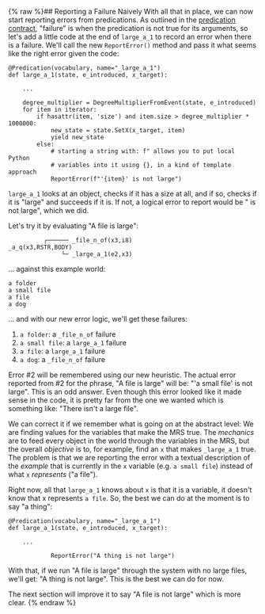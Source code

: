 {% raw %}## Reporting a Failure Naively
With all that in place, we can now start reporting errors from predications. As outlined in the [predication contract](../devhowtoPredicationContract), "failure" is when the predication is not true for its arguments, so let's add a little code at the end of `large_a_1` to record an error when there is a failure. We'll call the new `ReportError()` method and pass it what seems like the right error given the code:

```
@Predication(vocabulary, name="_large_a_1")
def large_a_1(state, e_introduced, x_target):

    ...
    
    degree_multiplier = DegreeMultiplierFromEvent(state, e_introduced)
    for item in iterator:
        if hasattr(item, 'size') and item.size > degree_multiplier * 1000000:
            new_state = state.SetX(x_target, item)
            yield new_state
        else:
            # starting a string with: f" allows you to put local Python
            # variables into it using {}, in a kind of template approach
            ReportError(f"'{item}' is not large")
```

`large_a_1` looks at an object, checks if it has a size at all, and if so, checks if it is "large" and succeeds if it is. If not, a logical error to report would be "<this thing I was passed> is not large", which we did.

Let's try it by evaluating "A file is large":

```
          ┌────── _file_n_of(x3,i8)
_a_q(x3,RSTR,BODY)    
               └─ _large_a_1(e2,x3)
```

... against this example world:

```
a folder
a small file
a file
a dog
```

... and with our new error logic, we'll get these failures:

1. `a folder`: a `_file_n_of` failure
2. `a small file`: a `large_a_1` failure
3. `a file`: a `large_a_1` failure
4. `a dog`: a `_file_n_of` failure

Error #2 will be remembered using our new heuristic. The actual error reported from #2 for the phrase, "A file is large" will be: "'a small file' is not large". This is an odd answer.  Even though this error looked like it made sense in the code, it is pretty far from the one we wanted which is something like: "There isn't a large file". 

We can correct it if we remember what is going on at the abstract level: We are finding values for the variables that make the MRS true.  The *mechanics* are to feed every object in the world through the variables in the MRS, but the overall *objective* is to, for example, find an `x` that makes `_large_a_1` true.  The problem is that we are reporting the error with a textual description of the *example* that is currently in the `x` variable (e.g. `a small file`) instead of what `x` *represents* ("a file").  

Right now, all that `large_a_1` knows about `x` is that it is a variable, it doesn't know that x represents `a file`. So, the best we can do at the moment is to say "a thing":

```
@Predication(vocabulary, name="_large_a_1")
def large_a_1(state, e_introduced, x_target):
    
    ...
    
            ReportError("A thing is not large")
```

With that, if we run "A file is large" through the system with no large files, we'll get: "A thing is not large".  This is the best we can do for now. 

The next section will improve it to say "A file is not large" which is more clear.
<update date omitted for speed>{% endraw %}